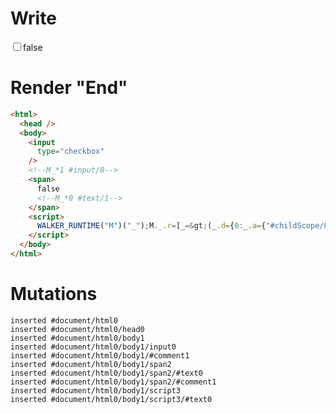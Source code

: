 # Write
  <input type=checkbox><!--M_*1 #input/0--><span>false<!--M_*0 #text/1--></span><script>WALKER_RUNTIME("M")("_");M._.r=[_=>(_.d={0:_.a={"#childScope/0":_.b={"#input/0=":0,input:_.c={checked:!1}}},1:_.b},_.b["#input/0;"]=_.c.checkedChange=_._["packages/translator-tags/src/__tests__/fixtures/controllable-checked-spread/template.marko_0/checkedChange"](_.a),_.d),1,"packages/translator-tags/src/__tests__/fixtures/controllable-checked-spread/components/checkbox.marko_0_input",0];M._.w()</script>


# Render "End"
```html
<html>
  <head />
  <body>
    <input
      type="checkbox"
    />
    <!--M_*1 #input/0-->
    <span>
      false
      <!--M_*0 #text/1-->
    </span>
    <script>
      WALKER_RUNTIME("M")("_");M._.r=[_=&gt;(_.d={0:_.a={"#childScope/0":_.b={"#input/0=":0,input:_.c={checked:!1}}},1:_.b},_.b["#input/0;"]=_.c.checkedChange=_._["packages/translator-tags/src/__tests__/fixtures/controllable-checked-spread/template.marko_0/checkedChange"](_.a),_.d),1,"packages/translator-tags/src/__tests__/fixtures/controllable-checked-spread/components/checkbox.marko_0_input",0];M._.w()
    </script>
  </body>
</html>
```

# Mutations
```
inserted #document/html0
inserted #document/html0/head0
inserted #document/html0/body1
inserted #document/html0/body1/input0
inserted #document/html0/body1/#comment1
inserted #document/html0/body1/span2
inserted #document/html0/body1/span2/#text0
inserted #document/html0/body1/span2/#comment1
inserted #document/html0/body1/script3
inserted #document/html0/body1/script3/#text0
```